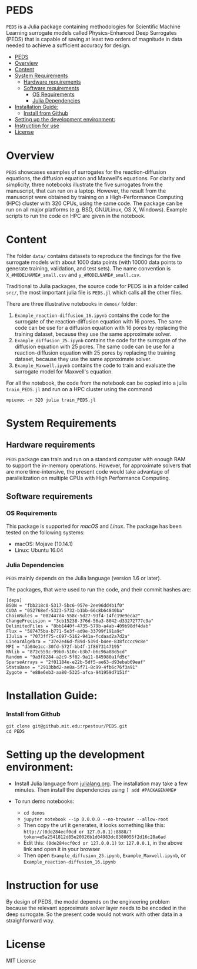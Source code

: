# PEDS

<!---[![DOI](https://zenodo.org/badge/147731955.svg)](https://zenodo.org/badge/latestdoi/147731955)/--->

`PEDS` is a Julia package containing methodologies for Scientific Machine Learning surrogate models called Physics-Enhanced Deep Surrogates (PEDS) that is capable of saving at least two orders of magnitude in data needed to achieve a sufficient accuracy for design.

- [PEDS](#peds)
- [Overview](#overview)
- [Content](#content)
- [System Requirements](#system-requirements)
  - [Hardware requirements](#hardware-requirements)
  - [Software requirements](#software-requirements)
    - [OS Requirements](#os-requirements)
    - [Julia Dependencies](#julia-dependencies)
- [Installation Guide:](#installation-guide)
    - [Install from Github](#install-from-github)
- [Setting up the development environment:](#setting-up-the-development-environment)
- [Instruction for use](#instruction-for-use)
- [License](#license)

# Overview
``PEDS`` showcases examples of surrogates for the reaction-diffusion equations, the diffusion equation and Maxwell's equations. For clarity and simplicity, three notebooks illustrate the five surrogates from the manuscript, that can run on a laptop. However, the result from the manuscript were obtained by training on a High-Performance Computing (HPC) cluster with 320 CPUs, using the same code. 
The package can be run on all major platforms (e.g. BSD, GNU/Linux, OS X, Windows).
Example scripts to run the code on HPC are given in the notebook.

# Content

The folder `data/` contains datasets to reproduce the findings for the five surrogate models with about 1000 data points (with 10000 data points to generate training, validation, and test sets). The name convention is `X_#MODELNAME#_small.csv` and `y_#MODELNAME#_small.csv`. 

Traditional to Julia packages, the source code for PEDS is in a folder called `src/`, the most important julia file is `PEDS.jl` which calls all the other files. 

There are three illustrative notebooks in `demos/` folder:
1. `Example_reaction-diffusion_16.ipynb` contains the code for the surrogate of the reaction-diffusion equation with 16 pores. The same code can be use for a diffusion equation with 16 pores by replacing the training dataset, because they use the same approximate solver.
2. `Example_diffusion_25.ipynb` contains the code for the surrogate of the diffusion equation with 25 pores. The same code can be use for a reaction-diffusion equation with 25 pores by replacing the training dataset, because they use the same approximate solver.
3. `Example_Maxwell.ipynb` contains the code to train and evaluate the surrogate model for Maxwell's equation. 

For all the notebook, the code from the notebook can be copied into a julia `train_PEDS.jl` and run on a HPC cluster using the command

```
mpiexec -n 320 julia train_PEDS.jl
```

# System Requirements
## Hardware requirements
`PEDS` package can train and run on a standard computer with enough RAM to support the in-memory operations. However, for approximate solvers that are more time-intensive, the present code would take advantage of parallelization on multiple CPUs with High Performance Computing. 

## Software requirements
### OS Requirements
This package is supported for *macOS* and *Linux*. The package has been tested on the following systems:
+ macOS: Mojave (10.14.1)
+ Linux: Ubuntu 16.04

### Julia Dependencies
`PEDS` mainly depends on the Julia language (version 1.6 or later).

The packages, that were used to run the code, and their commit hashes are:
```
[deps]
BSON = "fbb218c0-5317-5bc6-957e-2ee96dd4b1f0"
CUDA = "052768ef-5323-5732-b1bb-66c8b64840ba"
ChainRules = "082447d4-558c-5d27-93f4-14fc19e9eca2"
ChangePrecision = "3cb15238-376d-56a3-8042-d33272777c9a"
DelimitedFiles = "8bb1440f-4735-579b-a4ab-409b98df4dab"
Flux = "587475ba-b771-5e3f-ad9e-33799f191a9c"
IJulia = "7073ff75-c697-5162-941a-fcdaad2a7d2a"
LinearAlgebra = "37e2e46d-f89d-539d-b4ee-838fcccc9c8e"
MPI = "da04e1cc-30fd-572f-bb4f-1f8673147195"
NNlib = "872c559c-99b0-510c-b3b7-b6c96a88d5cd"
Random = "9a3f8284-a2c9-5f02-9a11-845980a1fd5c"
SparseArrays = "2f01184e-e22b-5df5-ae63-d93ebab69eaf"
StatsBase = "2913bbd2-ae8a-5f71-8c99-4fb6c76f3a91"
Zygote = "e88e6eb3-aa80-5325-afca-941959d7151f"
```

# Installation Guide:

### Install from Github

```
git clone git@github.mit.edu:rpestour/PEDS.git
cd PEDS
```

# Setting up the development environment:
- Install Julia language from [julialang.org](https://julialang.org/downloads/). The installation may take a few minutes. Then install the dependencies using `] add #PACKAGENAME#`


- To run demo notebooks:
  - `cd demos`
  - `jupyter notebook --ip 0.0.0.0 --no-browser --allow-root`
  - Then copy the url it generates, it looks something like this: `http://(0de284ecf0cd or 127.0.0.1):8888/?token=e5a2541812d85e20026b1d04983dc8380055f2d16c28a6ad`
  - Edit this: `(0de284ecf0cd or 127.0.0.1)` to: `127.0.0.1`, in the above link and open it in your browser
  - Then open `Example_diffusion_25.ipynb`, `Example_Maxwell.ipynb`, or `Example_reaction-diffusion_16.ipynb`

# Instruction for use

By design of PEDS, the model depends on the engineering problem because the relevant approximate solver layer needs to be encoded in the deep surrogate. So the present code would not work with other data in a straighforward way.

# License

MIT License
